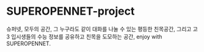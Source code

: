 # SUPEROPENNET-project
 슈퍼넷, 모두의 공간, 그 누구라도 같이 대화를 나눌 수 있는 평등한 친목공간, 그리고 고3 입시생들의 수능 정보를 공유하고 친목을 도모하는 공간, enjoy with SUPEROPENNET.
